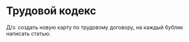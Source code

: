 # Трудовой кодекс

Д/з: создать новую карту по трудовому договору, на каждый бублик написать статью.
